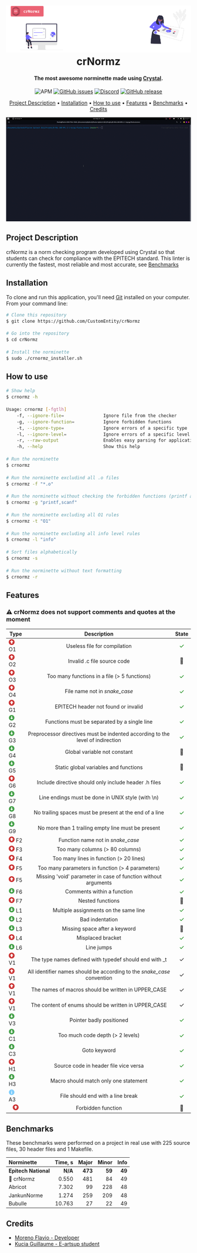 <h1 align="center">
  <br>
  <a href="https://github.com/CustomEntity/crNormz"><img src="assets/readme/logo.png" alt="logo"></a>
  <br>
  crNormz
  <br>
</h1>

<h4 align="center">The most awesome norminette made
using <a href="https://crystal-lang.org" target="_blank">Crystal</a>.</h4>

<p align="center">

<img alt="APM" src="https://img.shields.io/apm/l/vim-mode">
<a href="https://github.com/CustomEntity/crNormz/issues"><img alt="GitHub issues" src="https://img.shields.io/github/issues/CustomEntity/crNormz?color=yellow"></a>
<a href="https://discord.gg/ryTcYu26Gy"><img alt="Discord" src="https://img.shields.io/badge/discord-join--us-green"></a>
<a href="https://github.com/CustomEntity/crNormz/releases"><img alt="GitHub release" src="https://img.shields.io/github/v/release/CustomEntity/crNormz?color=yellow"></a>
</p>

<p align="center">
  <a href="#project-description">Project Description</a> •
  <a href="#installation">Installation</a> •
  <a href="#how-to-use">How to use</a> •
  <a href="#features">Features</a> •
  <a href="#benchmarks">Benchmarks</a> •
  <a href="#credits">Credits</a>
</p>


<p align="center">
  <img src="assets/readme/project.gif"  alt="project.gif"/>
</p>

## Project Description

crNormz is a norm checking program developed using Crystal so that students can
check for compliance with the EPITECH standard. This linter is currently the fastest, most reliable and most accurate, see <a href="#benchmarks">Benchmarks</a>

## Installation

To clone and run this application, you'll need [Git](https://git-scm.com)
installed on your computer. From your command line:

```bash
# Clone this repository
$ git clone https://github.com/CustomEntity/crNormz

# Go into the repository
$ cd crNormz

# Install the norminette
$ sudo ./crnormz_installer.sh

```

## How to use

```bash
# Show help
$ crnormz -h

Usage: crnormz [-fgtlh]
    -f, --ignore-file=               Ignore file from the checker
    -g, --ignore-function=           Ignore forbidden functions
    -t, --ignore-type=               Ignore errors of a specific type
    -l, --ignore-level=              Ignore errors of a specific level (Major, Minor or Info)
    -r, --raw-output                 Enables easy parsing for applications
    -h, --help                       Show this help

# Run the norminette
$ crnormz

# Run the norminette excludind all .o files
$ crnormz -f "*.o"

# Run the norminette without checking the forbidden functions (printf and scanf)
$ crnormz -g "printf,scanf"

# Run the norminette excluding all O1 rules
$ crnormz -t "O1"

# Run the norminette excluding all info level rules
$ crnormz -l "info"

# Sort files alphabetically
$ crnormz -s

# Run the norminette without text formatting
$ crnormz -r
```

## Features

<h3>⚠️ crNormz does not support comments and quotes at the moment</h3>

| Type                                                                                     |                                  Description                                   |                            State                            |
|------------------------------------------------------------------------------------------|:------------------------------------------------------------------------------:|:-----------------------------------------------------------:|
| <img src="assets/readme/major.png" width="16" vertical-align="middle"/> O1               |                          Useless file for compilation                          |    <font style="color: green; font-size: 16px;">✓</font>    |
| <img src="assets/readme/major.png" width="16" vertical-align="middle"/> O2               |                          Invalid .c file source code                           |   <font style="font-size: 16px;">🔨</font>    |
| <img src="assets/readme/major.png" width="16" vertical-align="middle"/> O3               |                  Too many functions in a file (> 5 functions)                  |    <font style="color: green; font-size: 16px;">✓</font>    |
| <img src="assets/readme/major.png" width="16" vertical-align="middle"/> O4               |                       File name not in <i>snake_case</i>                       |    <font style="color: green; font-size: 16px;">✓</font>    |
| <img src="assets/readme/major.png" width="16" vertical-align="middle"/> G1               |                      EPITECH header not found or invalid                       |    <font style="color: green; font-size: 16px;">✓</font>    |
| <img src="assets/readme/minor.png" width="16" vertical-align="middle"/> G2               |                  Functions must be separated by a single line                  |    <font style="color: green; font-size: 16px;">✓</font>    |
| <img src="assets/readme/minor.png" width="16" vertical-align="middle"/> G3               | Preprocessor directives must be indented according to the level of indirection |    <font style="color: green; font-size: 16px;">✓</font>    |
| <img src="assets/readme/minor.png" width="16" vertical-align="middle"/> G4               |                          Global variable not constant                          |   <font style="font-size: 16px;">🔨</font>    |
| <img src="assets/readme/minor.png" width="16" vertical-align="middle"/> G5               |                     Static global variables and functions                      |   <font style="font-size: 16px;">🔨</font>    |
| <img src="assets/readme/major.png" width="16" vertical-align="middle"/> G6               |             Include directive should only include header .h files              |    <font style="color: green; font-size: 16px;">✓</font>    |
| <img src="assets/readme/minor.png" width="16" vertical-align="middle"/> G7               |               Line endings must be done in UNIX style (with \n)                |    <font style="color: green; font-size: 16px;">✓</font>    |
| <img src="assets/readme/minor.png" width="16" vertical-align="middle"/> G8               |            No trailing spaces must be present at the end of a line             |    <font style="color: green; font-size: 16px;">✓</font>    |
| <img src="assets/readme/minor.png" width="16" vertical-align="middle"/> G9               |               No more than 1 trailing empty line must be present               |    <font style="color: green; font-size: 16px;">✓</font>    |
| <img src="assets/readme/major.png" width="16" vertical-align="middle"/> F2               |                     Function name not in <i>snake_case</i>                     |    <font style="color: green; font-size: 16px;">✓</font>    |
| <img src="assets/readme/major.png" width="16" vertical-align="middle"/> F3               |                        Too many columns (> 80 columns)                         |    <font style="color: green; font-size: 16px;">✓</font>    |
| <img src="assets/readme/major.png" width="16" vertical-align="middle"/> F4               |                    Too many lines in function (> 20 lines)                     |  <font style="color: green; font-size: 16px;">✓</font>    |
| <img src="assets/readme/major.png" width="16" vertical-align="middle"/> F5               |                Too many parameters in function (> 4 parameters)                |   <font style="color: green; font-size: 16px;">✓</font>    |
| <img src="assets/readme/major.png" width="16" vertical-align="middle"/> F5               |         Missing 'void' parameter in case of function without arguments         |  <font style="color: green; font-size: 16px;">✓</font>    |
| <img src="assets/readme/minor.png" width="16" vertical-align="middle"/> F6               |                           Comments within a function                           |   <font style="color: green; font-size: 16px;">✓</font>    |
| <img src="assets/readme/major.png" width="16" vertical-align="middle"/> F7               |                                Nested functions                                |   <font style="font-size: 16px;">🔨</font>    |
| <img src="assets/readme/minor.png" width="16" vertical-align="middle"/> L1               |                     Multiple assignments on the same line                      |   <font style="color: green; font-size: 16px;">✓</font>    |
| <img src="assets/readme/minor.png" width="16" vertical-align="middle"/> L2               |                                Bad indentation                                 |   <font style="color: green; font-size: 16px;">✓</font>    |
| <img src="assets/readme/minor.png" width="16" vertical-align="middle"/> L3               |                         Missing space after a keyword                          |   <font style="font-size: 16px;">🔨</font>    |
| <img src="assets/readme/major.png" width="16" vertical-align="middle"/> L4               |                               Misplaced bracket                                |    <font style="color: green; font-size: 16px;">✓</font>    |
| <img src="assets/readme/minor.png" width="16" vertical-align="middle"/> L6               |                                   Line jumps                                   |   <font style="color: green; font-size: 16px;">✓</font>    |
| <img src="assets/readme/major.png" width="16" vertical-align="middle"/> V1               |             The type names defined with typedef should end with _t             |   <font style="font-size: 16px;">✓</font>    |
| <img src="assets/readme/major.png" width="16" vertical-align="middle"/> V1               |  All identifier names should be according to the <i>snake_case</i> convention  |   <font style="font-size: 16px;">✓</font>    |
| <img src="assets/readme/major.png" width="16" vertical-align="middle"/> V1               |              The names of macros should be written in UPPER_CASE               |   <font style="font-size: 16px;">✓</font>    |
| <img src="assets/readme/major.png" width="16" vertical-align="middle"/> V1               |              The content of enums should be written in UPPER_CASE              |   <font style="font-size: 16px;">✓</font>    |
| <img src="assets/readme/minor.png" width="16" vertical-align="middle"/> V3               |                            Pointer badly positioned                            |    <font style="color: green; font-size: 16px;">✓</font>    |
| <img src="assets/readme/minor.png" width="16" vertical-align="middle"/> C1               |                        Too much code depth (> 2 levels)                        |    <font style="color: green; font-size: 16px;">✓</font>    |
| <img src="assets/readme/minor.png" width="16" vertical-align="middle"/> C3               |                                  Goto keyword                                  |    <font style="color: green; font-size: 16px;">✓</font>    |
| <img src="assets/readme/major.png" width="16" vertical-align="middle"/> H1               |                     Source code in header file vice versa                      |    <font style="color: green; font-size: 16px;">✓</font>    |
| <img src="assets/readme/minor.png" width="16" vertical-align="middle"/> H3               |                     Macro should match only one statement                      |    <font style="color: green; font-size: 16px;">✓</font>    |
| <img src="assets/readme/info.png" width="16" vertical-align="middle"/> A3                |                       File should end with a line break                        |    <font style="color: green; font-size: 16px;">✓</font>    |
| <center><img src="assets/readme/major.png" width="16" vertical-align="middle"/></center> |                               Forbidden function                               |    <font style="font-size: 16px;">🔨</font>     |

## Benchmarks

These benchmarks were performed on a project in real use with 225 source files, 30 header files and 1 Makefile.

| Norminette           | Time, s |   Major |  Minor |   Info |
|:---------------------|--------:|--------:|-------:|-------:|
| **Epitech National** | **N/A** | **473** | **59** | **49** |
| 👑 crNormz           |   0.550 |     481 |     84 |     49 |
| Abricot              |   7.302 |      99 |    228 |     48 |
| JankunNorme          |   1.274 |     259 |    209 |     48 |
| Bubulle              |  10.763 |      27 |     22 |     49 |

## Credits

- [Moreno Flavio - Developer](https://github.com/CustomEntity/)
- [Kucia Guillaume - E-artsup student](https://github.com/KuciaGuillaume)
